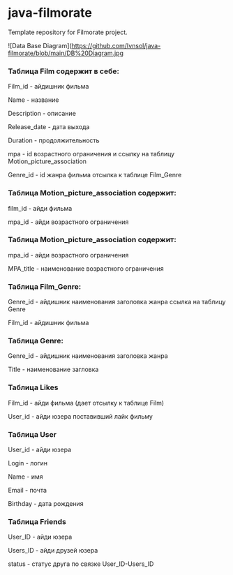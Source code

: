 # java-filmorate
Template repository for Filmorate project.

![Data Base Diagram](https://github.com/Ivnsol/java-filmorate/blob/main/DB%20Diagram.jpg

### Таблица Film содержит в себе:

Film_id - айдишник фильма

Name - название 

Description - описание

Release_date - дата выхода

Duration - продолжительность

mpa - id возрастного ограничения и ссылку на таблицу Motion_picture_association

Genre_id - id жанра фильма отсылка к таблице Film_Genre

### Таблица Motion_picture_association содержит:

film_id - айди фильма

mpa_id - айди возрастного ограничения

### Таблица Motion_picture_association содержит:

mpa_id - айди возрастного ограничения

MPA_title - наименование возрастного ограничения

### Таблица Film_Genre:

Genre_id - айдишник наименования заголовка жанра ссылка на таблицу Genre

Film_id - айдишник фильма

### Таблица Genre:

Genre_id - айдишник наименования заголовка жанра

Title - наименование загловка

### Таблица Likes 

Film_id - айди фильма (дает отсылку к таблице Film)

User_id - айди юзера поставивший лайк фильму

### Таблица User

User_id - айди юзера

Login - логин

Name - имя

Email - почта

Birthday - дата рождения

### Таблица Friends

User_ID - айди юзера

Users_ID - айди друзей юзера

status - статус друга по связке User_ID-Users_ID
